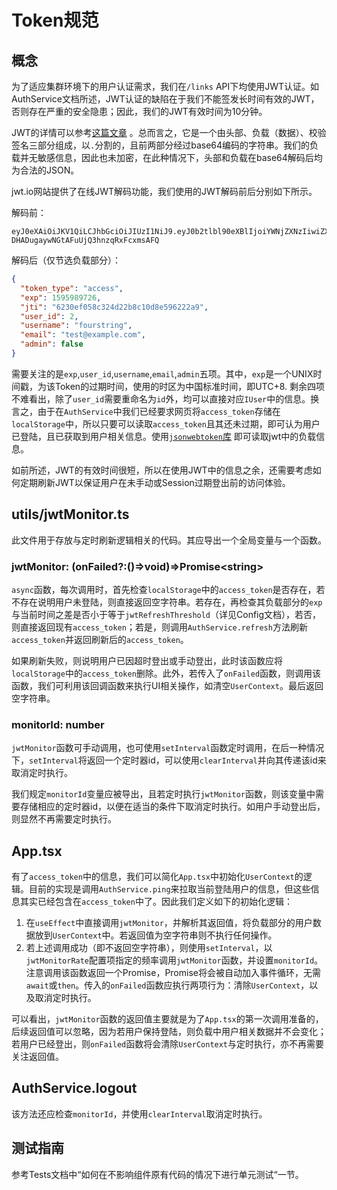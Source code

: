 # Token规范
## 概念
为了适应集群环境下的用户认证需求，我们在`/links` API下均使用JWT认证。如AuthService文档所述，JWT认证的缺陷在于我们不能签发长时间有效的JWT，否则存在严重的安全隐患；因此，我们的JWT有效时间为10分钟。

JWT的详情可以参考[这篇文章](https://www.ruanyifeng.com/blog/2018/07/json_web_token-tutorial.html) 。总而言之，它是一个由头部、负载（数据）、校验签名三部分组成，以`.`分割的，且前两部分经过base64编码的字符串。我们的负载并无敏感信息，因此也未加密，在此种情况下，头部和负载在base64解码后均为合法的JSON。

jwt.io网站提供了在线JWT解码功能，我们使用的JWT解码前后分别如下所示。

解码前：
```jwt
eyJ0eXAiOiJKV1QiLCJhbGciOiJIUzI1NiJ9.eyJ0b2tlbl90eXBlIjoiYWNjZXNzIiwiZXhwIjoxNTk1OTg5NzI2LCJqdGkiOiI2MjMwZWYwNThjMzI0ZDIyYjhjMTBkOGU1OTYyMjJhOSIsInVzZXJfaWQiOjIsInVzZXJuYW1lIjoiZm91cnN0cmluZyIsImVtYWlsIjoidGVzdEBleGFtcGxlLmNvbSIsImFkbWluIjpmYWxzZX0.N8TiCeoI5-DHADugaywNGtAFuUjQ3hnzqRxFcxmsAFQ
```

解码后（仅节选负载部分）：
```json
{
  "token_type": "access",
  "exp": 1595989726,
  "jti": "6230ef058c324d22b8c10d8e596222a9",
  "user_id": 2,
  "username": "fourstring",
  "email": "test@example.com",
  "admin": false
}
```

需要关注的是`exp`,`user_id`,`username`,`email`,`admin`五项。其中，`exp`是一个UNIX时间戳，为该Token的过期时间，使用的时区为中国标准时间，即UTC+8. 剩余四项不难看出，除了`user_id`需要重命名为`id`外，均可以直接对应`IUser`中的信息。换言之，由于在`AuthService`中我们已经要求网页将`access_token`存储在`localStorage`中，所以只要可以读取`access_token`且其还未过期，即可认为用户已登陆，且已获取到用户相关信息。使用[`jsonwebtoken`库](https://github.com/auth0/node-jsonwebtoken#jwtdecodetoken--options) 即可读取jwt中的负载信息。

如前所述，JWT的有效时间很短，所以在使用JWT中的信息之余，还需要考虑如何定期刷新JWT以保证用户在未手动或Session过期登出前的访问体验。

## utils/jwtMonitor.ts
此文件用于存放与定时刷新逻辑相关的代码。其应导出一个全局变量与一个函数。

### jwtMonitor: (onFailed?:()=>void)=>Promise\<string>
`async`函数，每次调用时，首先检查`localStorage`中的`access_token`是否存在，若不存在说明用户未登陆，则直接返回空字符串。若存在，再检查其负载部分的`exp`与当前时间之差是否小于等于`jwtRefreshThreshold`（详见Config文档），若否，则直接返回现有`access_token`；若是，则调用`AuthService.refresh`方法刷新`access_token`并返回刷新后的`access_token`。

如果刷新失败，则说明用户已因超时登出或手动登出，此时该函数应将`localStorage`中的`access_token`删除。此外，若传入了`onFailed`函数，则调用该函数，我们可利用该回调函数来执行UI相关操作，如清空`UserContext`。最后返回空字符串。

### monitorId: number
`jwtMonitor`函数可手动调用，也可使用`setInterval`函数定时调用，在后一种情况下，`setInterval`将返回一个定时器id，可以使用`clearInterval`并向其传递该id来取消定时执行。

我们规定`monitorId`变量应被导出，且若定时执行`jwtMonitor`函数，则该变量中需要存储相应的定时器id，以便在适当的条件下取消定时执行。如用户手动登出后，则显然不再需要定时执行。

## App.tsx
有了`access_token`中的信息，我们可以简化`App.tsx`中初始化`UserContext`的逻辑。目前的实现是调用`AuthService.ping`来拉取当前登陆用户的信息，但这些信息其实已经包含在`access_token`中了。因此我们定义如下的初始化逻辑：

1. 在`useEffect`中直接调用`jwtMonitor`，并解析其返回值，将负载部分的用户数据放到`UserContext`中。若返回值为空字符串则不执行任何操作。
2. 若上述调用成功（即不返回空字符串），则使用`setInterval`，以`jwtMonitorRate`配置项指定的频率调用`jwtMonitor`函数，并设置`monitorId`。注意调用该函数返回一个Promise，Promise将会被自动加入事件循环，无需`await`或`then`。传入的`onFailed`函数应执行两项行为：清除`UserContext`，以及取消定时执行。

可以看出，`jwtMonitor`函数的返回值主要就是为了`App.tsx`的第一次调用准备的，后续返回值可以忽略，因为若用户保持登陆，则负载中用户相关数据并不会变化；若用户已经登出，则`onFailed`函数将会清除`UserContext`与定时执行，亦不再需要关注返回值。

## AuthService.logout
该方法还应检查`monitorId`，并使用`clearInterval`取消定时执行。

## 测试指南
参考Tests文档中“如何在不影响组件原有代码的情况下进行单元测试“一节。
